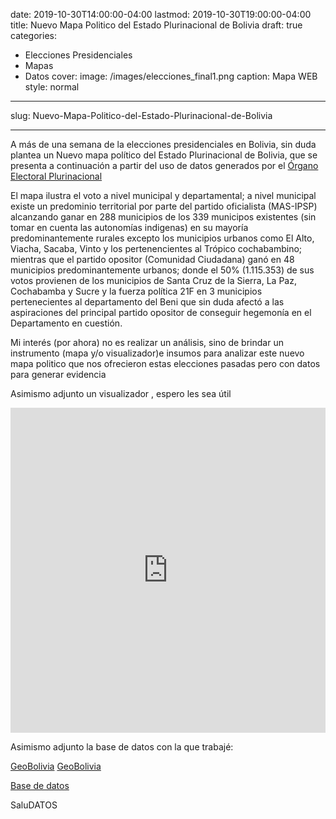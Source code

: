 date: 2019-10-30T14:00:00-04:00
lastmod: 2019-10-30T19:00:00-04:00
title: Nuevo Mapa Politico del Estado Plurinacional de Bolivia
draft: true
categories:
  - Elecciones Presidenciales
  - Mapas
  - Datos
cover:
  image: /images/elecciones_final1.png
  caption: Mapa WEB
  style: normal
---

slug: Nuevo-Mapa-Politico-del-Estado-Plurinacional-de-Bolivia

---
A más de una semana de la elecciones presidenciales en Bolivia, sin duda plantea un Nuevo mapa político del Estado Plurinacional de Bolivia, que se presenta a continuación a partir del uso de datos generados
por el [Órgano Electoral Plurinacional](https://computo.oep.org.bo/) 


El mapa ilustra el voto a nivel municipal y departamental; a nivel municipal existe un predominio territorial por parte del partido oficialista (MAS-IPSP) alcanzando ganar en 288 municipios de los 339 municipos existentes (sin tomar en cuenta las autonomías indigenas) en su mayoría predominantemente rurales excepto los municipios urbanos como El Alto, Viacha, Sacaba, Vinto y los pertenencientes al Trópico cochabambino;
mientras que el partido opositor (Comunidad Ciudadana) ganó  en 48 municipios predominantemente urbanos; donde el 50% (1.115.353)  de sus votos provienen de los municipios de Santa Cruz de la Sierra, La Paz, Cochabamba y Sucre  y la fuerza política 21F en 3 municipios pertenecientes al departamento del Beni que sin duda afectó a las aspiraciones del principal partido opositor de conseguir hegemonía en el Departamento en cuestión.    

Mi interés (por ahora) no es realizar un análisis, sino de brindar un instrumento (mapa y/o visualizador)e insumos para analizar este nuevo mapa politico que nos ofrecieron estas elecciones pasadas pero con datos para generar evidencia

Asimismo adjunto un visualizador , espero les sea útil


<iframe width="100%" height="520" frameborder="0" src="https://rafemoro.carto.com/builder/94fa0e66-4722-4538-bcbc-29736acb4d03/embed" allowfullscreen webkitallowfullscreen mozallowfullscreen oallowfullscreen msallowfullscreen></iframe>


Asimismo adjunto la base de datos con la que trabajé:

[GeoBolivia](https://geo.gob.bo/geonetwork/srv/spa/catalog.search#/metadata/51017e2e-e4de-4a37-af73-5ec596aed840) 
[GeoBolivia](https://geo.gob.bo/geonetwork/srv/spa/catalog.search#/metadata/7a2ac686-6f6f-4015-999e-3660f85719fa)

[Base de datos]()

SaluDATOS


